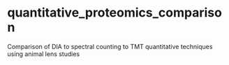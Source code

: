# quantitative_proteomics_comparison
Comparison of DIA to spectral counting to TMT quantitative techniques using animal lens studies
